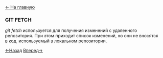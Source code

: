 [<- На главную](readme.md)

### GIT FETCH

*git fetch* используется для получения изменений с удаленного репозитория. При этом приходит список изменений, но они не вносятся в код, используемый в локальном репозитории.

[<-Назад](remote.md)
[Вперед->](merge.md)
